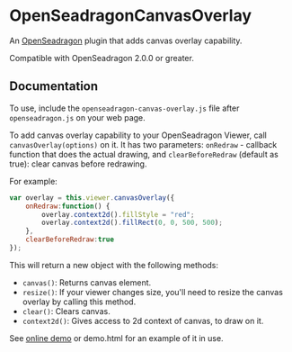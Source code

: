 # OpenSeadragonCanvasOverlay

An [OpenSeadragon](http://openseadragon.github.io) plugin that adds canvas overlay capability.

Compatible with OpenSeadragon 2.0.0 or greater.

## Documentation

To use, include the `openseadragon-canvas-overlay.js` file after `openseadragon.js` on your web page.

To add canvas overlay capability to your OpenSeadragon Viewer, call `canvasOverlay(options)` on it. It has two parameters:
`onRedraw` - callback function that does the actual drawing, and `clearBeforeRedraw` (default as true): clear canvas before redrawing. 

For example:

```javascript
var overlay = this.viewer.canvasOverlay({
    onRedraw:function() {      
        overlay.context2d().fillStyle = "red";
        overlay.context2d().fillRect(0, 0, 500, 500);            
    },
    clearBeforeRedraw:true
});
 ```  
  
 This will return a new object with the following methods:

* `canvas()`: Returns canvas element.
* `resize()`: If your viewer changes size, you'll need to resize the canvas overlay by calling this method.
* `clear()`: Clears canvas.
* `context2d()`: Gives access to 2d context of canvas, to draw on it.



See [online demo](http://altert.github.io/OpenSeadragonCanvasOverlay/demo.html) or demo.html for an example of it in use. 

